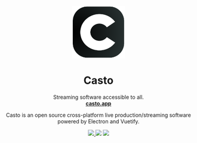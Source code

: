 <p align="center">
  <p align="center">
   <img width="140" height="140" src="assets/icon.png" alt="Icon">
  </p>
  <h1 align="center">
    <b>Casto</b>
  </h1>
  <p align="center">
    Streaming software accessible to all.
    <br />
    <a href="https://casto.app">
      <b>casto.app</b>
    </a>
    <br />
  </p>
</p>
<p style="text-align: center">Casto is an open source cross-platform live production/streaming software powered by Electron and Vuetify.</p>
<p align="center">
  <a href="https://www.gnu.org/licenses/gpl-3.0">
    <img src="https://img.shields.io/static/v1?label=Licence&message=GPL%20v3&color=000" />
  </a>
  <img src="https://img.shields.io/github/repo-size/castoapp/casto" />
  <img src="https://img.shields.io/static/v1?label=Stage&message=In Development&color=0974B4" />
  <br />
</p>